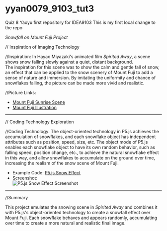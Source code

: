 # yyan0079_9103_tut3
Quiz 8
Yaoyu first repository for IDEA9103
This is my first local change to the repo

*Snowfall on Mount Fuji Project*

// Inspiration of Imaging Technology

//Inspiration:
In Hayao Miyazaki's animated film *Spirited Away*, a scene shows snow falling slowly against a quiet, distant background.  
The inspiration for this scene was to show the calm and gentle fall of snow, an effect that can be applied to the snow scenery of Mount Fuji to add a sense of nature and immersion. By imitating the uniformity and chance of snowflakes falling, the picture can be made more vivid and realistic.

//Picture Links:
- [Mount Fuji Sunrise Scene](https://h7.alamy.com/comp/2G5YPB3/fuji-mountain-sunrise-landscape-japan-panorama-cherry-blossom-tree-spring-lake-sun-boat-asian-temple-vector-illustration-poster-banner-isolated-2G5YPB3.jpg)
- [Mount Fuji Illustration](https://media.istockphoto.com/id/1126869843/vector/mount-fuji-illustration.jpg?s=1024x1024&w=is&k=20&c=rqbFQ6V1s9v4hAdGsWZjllzl64LeEv4d6zCE4sYRF8E=)

---

// Coding Technology Exploration

//Coding Technology:
The object-oriented technology in P5.js achieves the accumulation of snowflakes, and each snowflake object has independent attributes such as position, speed, size, etc. The object mode of P5.js enables each snowflake object to have its own random behavior, such as falling speed, position change, etc., to achieve the natural snowflake effect in this way, and allow snowflakes to accumulate on the ground over time, increasing the realism of the snow scene of Mount Fuji.

- Example Code: [P5.js Snow Effect](https://editor.p5js.org/codingtrain/sketches/rJ9bufttQ)
- Screenshot:  
  ![P5.js Snow Effect Screenshot](https://happycoding.io/tutorials/p5js/using-objects/images/accumulating-snow-2.gif)

---

//Summary

This project emulates the snowing scene in *Spirited Away* and combines it with P5.js's object-oriented technology to create a snowfall effect over Mount Fuji. Each snowflake behaves and appears randomly, accumulating over time to create a more natural and realistic final image.
